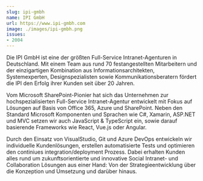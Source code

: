 ```yaml
---
slug: ipi-gmbh
name: IPI GmbH
url: https://www.ipi-gmbh.com
image: ./images/ipi-gmbh.png
issues:
- 2004
---
```

Die IPI GmbH ist eine der größten Full-Service Intranet-Agenturen in Deutschland. Mit einem Team aus rund 70 festangestellten Mitarbeitern und der einzigartigen Kombination aus Informationsarchitekten, Systemexperten, Designspezialisten sowie Kommunikationsberatern fördert die IPI den Erfolg ihrer Kunden seit über 20 Jahren. 

Vom Microsoft SharePoint-Pionier hat sich das Unternehmen zur hochspezialisierten Full-Service Intranet-Agentur entwickelt mit Fokus auf Lösungen auf Basis von Office 365, Azure und SharePoint. Neben den Standard Microsoft Komponenten und Sprachen wie C#, Xamarin, ASP.NET und MVC setzen wir auch JavaScript & TypeScript ein, sowie darauf basierende Frameworks wie React, Vue.js oder Angular. 

Durch den Einsatz von VisualStudio, Git und Azure DevOps entwickeln wir individuelle Kundenlösungen, erstellen automatisierte Tests und optimieren den continiues integration/deployment Prozess. Dabei erhalten Kunden alles rund um zukunftsorientierte und innovative Social Intranet- und Collaboration Lösungen aus einer Hand: Von der Strategieentwicklung über die Konzeption und Umsetzung und darüber hinaus.
